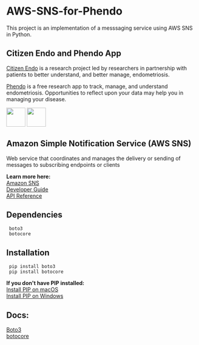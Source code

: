 # AWS-SNS-for-Phendo
This project is an implementation of a messsaging service using AWS SNS in Python.

## Citizen Endo and Phendo App
[Citizen Endo](https://citizenendo.org) is a research project led by researchers in partnership with patients to better understand, and better manage, endometriosis.

[Phendo](https://citizenendo.org/phendo/) is a free research app to track, manage, and understand endometriosis. Opportunities to reflect upon your data may help you in managing your disease.

[<img src="https://www.designpieces.com/wp-content/uploads/2016/02/google-play-badge.png" height="50">](https://play.google.com/store/apps/details?id=com.appliedinformaticsinc.phendo) 
[<img src="https://www.designpieces.com/wp-content/uploads/2016/02/download-on-the-app-store.png" height="50">](https://apps.apple.com/us/app/phendo/id1145512423)

## Amazon Simple Notification Service (AWS SNS)
Web service that coordinates and manages the delivery or sending of messages to subscribing endpoints or clients

**Learn more here:**
<br>
[Amazon SNS](https://aws.amazon.com/sns/)
<br>
[Developer Guide](https://docs.aws.amazon.com/sns/latest/dg/welcome.html)
<br>
[API Reference](https://docs.aws.amazon.com/sns/latest/api/welcome.html)

## Dependencies
<code> boto3 </code>
<br>
<code> botocore </code>

## Installation
<code> pip install boto3 </code>
<br>
<code> pip install botocore </code>

**If you don't have PIP installed:**
<br>
[Install PIP on macOS](https://www.geeksforgeeks.org/how-to-install-pip-in-macos/)
<br>
[Install PIP on Windows](https://www.geeksforgeeks.org/how-to-install-pip-on-windows/)

## Docs:
[Boto3](https://boto3.amazonaws.com/v1/documentation/api/latest/index.html)
<br>
[botocore](https://botocore.amazonaws.com/v1/documentation/api/latest/index.html)

